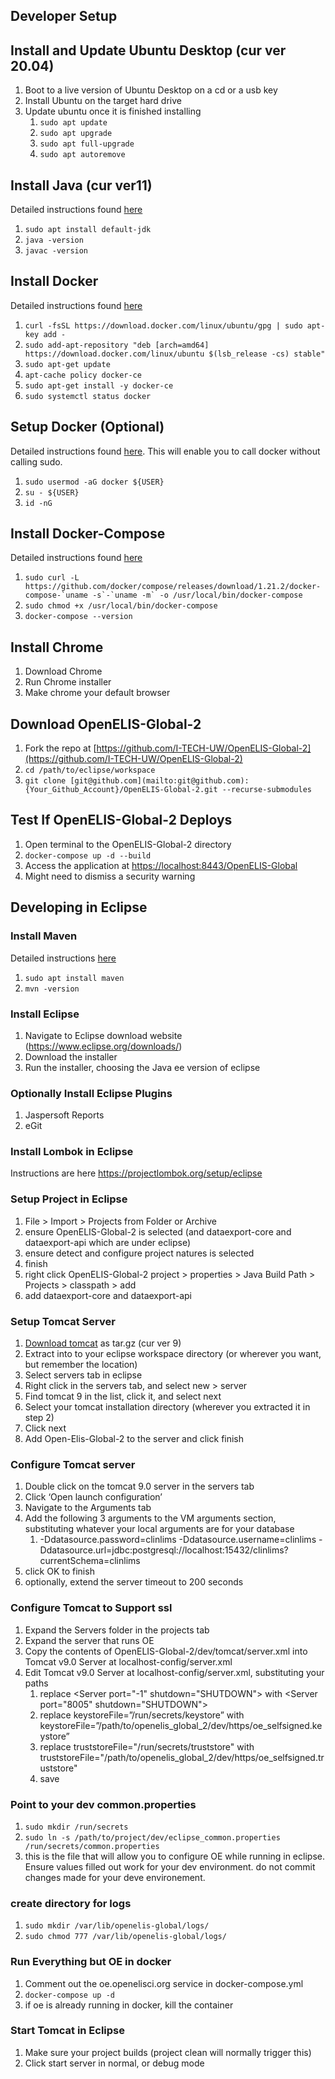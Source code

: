 

## Developer Setup


## Install and Update Ubuntu Desktop (cur ver 20.04)



1. Boot to a live version of Ubuntu Desktop on a cd or a usb key
2. Install Ubuntu on the target hard drive 
3. Update ubuntu once it is finished installing
    1. `sudo apt update`
    2. `sudo apt upgrade`
    3. `sudo apt full-upgrade`
    4. `sudo apt autoremove`


## Install Java (cur ver11)

Detailed instructions found [here](https://www.digitalocean.com/community/tutorials/how-to-install-java-with-apt-on-ubuntu-18-04)



1. `sudo apt install default-jdk`
2. `java -version`
3. `javac -version`


## Install Docker 

Detailed instructions found [here](https://www.digitalocean.com/community/tutorials/how-to-install-and-use-docker-on-ubuntu-16-04)



1. `curl -fsSL https://download.docker.com/linux/ubuntu/gpg | sudo apt-key add -`
2. `sudo add-apt-repository "deb [arch=amd64] https://download.docker.com/linux/ubuntu $(lsb_release -cs) stable"`
3. `sudo apt-get update`
4. `apt-cache policy docker-ce`
5. `sudo apt-get install -y docker-ce`
6. `sudo systemctl status docker`


## Setup Docker (Optional)

Detailed instructions found [here](https://www.digitalocean.com/community/tutorials/how-to-install-and-use-docker-on-ubuntu-16-04). This will enable you to call docker without calling sudo.



1. `sudo usermod -aG docker ${USER} `
2. `su - ${USER}`
3. `id -nG`


## Install Docker-Compose

Detailed instructions found [here](https://www.digitalocean.com/community/tutorials/how-to-install-docker-compose-on-ubuntu-18-04)



1. ``sudo curl -L https://github.com/docker/compose/releases/download/1.21.2/docker-compose-`uname -s`-`uname -m` -o /usr/local/bin/docker-compose``
2. `sudo chmod +x /usr/local/bin/docker-compose`
3. `docker-compose --version`


## Install Chrome



1. Download Chrome
2. Run Chrome installer 
3. Make chrome your default browser


## Download OpenELIS-Global-2



1. Fork the repo at [https://github.com/I-TECH-UW/OpenELIS-Global-2](https://github.com/I-TECH-UW/OpenELIS-Global-2) 
2. `cd /path/to/eclipse/workspace`
3. `git clone [git@github.com](mailto:git@github.com):{Your_Github_Account}/OpenELIS-Global-2.git --recurse-submodules`



## Test If OpenELIS-Global-2 Deploys



1. Open terminal to the OpenELIS-Global-2 directory
2. `docker-compose up -d --build`
3. Access the application at [https://localhost:8443/OpenELIS-Global](https://localhost:8443/OpenELIS-Global)
4. Might need to dismiss a security warning


## Developing in Eclipse


### Install Maven


Detailed instructions [here](https://linuxize.com/post/how-to-install-apache-maven-on-ubuntu-18-04/)



1. `sudo apt install maven`
2. `mvn -version`


### Install Eclipse


1. Navigate to Eclipse download website (https://www.eclipse.org/downloads/)
2. Download the installer
3. Run the installer, choosing the Java ee version of eclipse


### Optionally Install Eclipse Plugins


1. Jaspersoft Reports
2. eGit    


### Install Lombok in Eclipse


 Instructions are here https://projectlombok.org/setup/eclipse
 

### Setup Project in Eclipse


1. File > Import > Projects from Folder or Archive
2. ensure OpenELIS-Global-2 is selected (and dataexport-core and dataexport-api which are under eclipse)
3. ensure detect and configure project natures is selected
4. finish
5. right click OpenELIS-Global-2 project > properties > Java Build Path > Projects > classpath > add
6. add dataexport-core and dataexport-api



### Setup Tomcat Server


1. [Download tomcat](https://tomcat.apache.org/download-90.cgi) as tar.gz (cur ver 9)
2. Extract into to your eclipse workspace directory (or wherever you want, but remember the location)
3. Select servers tab in eclipse
4. Right click in the servers tab, and select new > server
5. Find tomcat 9 in the list, click it, and select next
6. Select your tomcat installation directory (wherever you extracted it in step 2)
7. Click next
8. Add Open-Elis-Global-2 to the server and click finish


### Configure Tomcat server


1. Double click on the tomcat 9.0 server in the servers tab
2. Click ‘Open launch configuration’
3. Navigate to the Arguments tab
4. Add the following 3 arguments to the VM arguments section, substituting whatever your local arguments are for your database
    1. -Ddatasource.password=clinlims -Ddatasource.username=clinlims -Ddatasource.url=jdbc:postgresql://localhost:15432/clinlims?currentSchema=clinlims
5. click OK to finish
6. optionally, extend the server timeout to 200 seconds


### Configure Tomcat to Support ssl


1. Expand the Servers folder in the projects tab
2. Expand the server that runs OE
3. Copy the contents of OpenELIS-Global-2/dev/tomcat/server.xml into Tomcat v9.0 Server at localhost-config/server.xml
4. Edit Tomcat v9.0 Server at localhost-config/server.xml, substituting your paths
    1. replace &lt;Server port="-1" shutdown="SHUTDOWN"> with &lt;Server port="8005" shutdown="SHUTDOWN">
    2. replace keystoreFile=”/run/secrets/keystore” with keystoreFile=”/path/to/openelis_global_2/dev/https/oe_selfsigned.keystore”
    3. replace truststoreFile="/run/secrets/truststore" with truststoreFile="/path/to/openelis_global_2/dev/https/oe_selfsigned.truststore"
    4. save


### Point to your dev common.properties 


1. `sudo mkdir /run/secrets`
2. `sudo ln -s /path/to/project/dev/eclipse_common.properties /run/secrets/common.properties`
3. this is the file that will allow you to configure OE while running in eclipse. Ensure values filled out work for your dev environment. do not commit changes made for your deve environement.


### create directory for logs


1. `sudo mkdir /var/lib/openelis-global/logs/`
2. `sudo chmod 777 /var/lib/openelis-global/logs/`



### Run Everything but OE in docker


1. Comment out the oe.openelisci.org service in docker-compose.yml
2. `docker-compose up -d`
3. if oe is already running in docker, kill the container


### Start Tomcat in Eclipse


1. Make sure your project builds (project clean will normally trigger this)
2. Click start server in normal, or debug mode